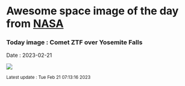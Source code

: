 
# Awesome space image of the day from [NASA](https://api.nasa.gov/)

### Today image : Comet ZTF  over Yosemite Falls
Date : 2023-02-21

![](https://apod.nasa.gov/apod/image/2302/CometZtfYosemite_Mostofi_960.jpg)

<small>Latest update : Tue Feb 21 07:13:16 2023</small>
        